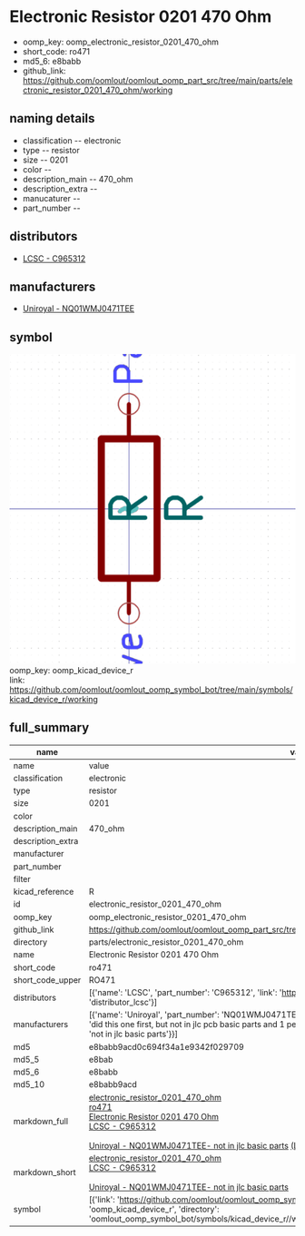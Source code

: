 # Electronic Resistor 0201 470 Ohm

  
* oomp_key: oomp_electronic_resistor_0201_470_ohm 
* short_code: ro471
* md5_6: e8babb  
* github_link: https://github.com/oomlout/oomlout_oomp_part_src/tree/main/parts/electronic_resistor_0201_470_ohm/working  
## naming details
* classification -- electronic
* type -- resistor
* size -- 0201
* color -- 
* description_main -- 470_ohm
* description_extra -- 
* manucaturer -- 
* part_number -- 

## distributors
* [LCSC - C965312](https://lcsc.com/product-detail/C965312.html)  

## manufacturers
* [Uniroyal - NQ01WMJ0471TEE]()  

## symbol

![](symbol/0/working/working_600.png)  
oomp_key: oomp_kicad_device_r  
link: https://github.com/oomlout/oomlout_oomp_symbol_bot/tree/main/symbols/kicad_device_r/working  


## full_summary
| name | value | 
| --- | --- | 
| name | value | 
| classification | electronic | 
| type | resistor | 
| size | 0201 | 
| color |  | 
| description_main | 470_ohm | 
| description_extra |  | 
| manufacturer |  | 
| part_number |  | 
| filter |  | 
| kicad_reference | R | 
| id | electronic_resistor_0201_470_ohm | 
| oomp_key | oomp_electronic_resistor_0201_470_ohm | 
| github_link | https://github.com/oomlout/oomlout_oomp_part_src/tree/main/parts/electronic_resistor_0201_470_ohm/working | 
| directory | parts/electronic_resistor_0201_470_ohm | 
| name | Electronic Resistor 0201 470 Ohm | 
| short_code | ro471 | 
| short_code_upper | RO471 | 
| distributors | [{'name': 'LCSC', 'part_number': 'C965312', 'link': 'https://lcsc.com/product-detail/C965312.html', 'id': 'distributor_lcsc'}] | 
| manufacturers | [{'name': 'Uniroyal', 'part_number': 'NQ01WMJ0471TEE', 'link': '', 'id': 'manufacturer_uniroyal', 'note': {'reason': 'did this one first, but not in jlc pcb basic parts and 1 percent are and they are the same price', 'reason_short': 'not in jlc basic parts'}}] | 
| md5 | e8babb9acd0c694f34a1e9342f029709 | 
| md5_5 | e8bab | 
| md5_6 | e8babb | 
| md5_10 | e8babb9acd | 
| markdown_full | [electronic_resistor_0201_470_ohm](https://github.com/oomlout/oomlout_oomp_part_src/tree/main/parts/electronic_resistor_0201_470_ohm/working)<br>[ro471](https://github.com/oomlout/oomlout_oomp_part_src/tree/main/parts/electronic_resistor_0201_470_ohm/working)<br>[Electronic Resistor 0201 470 Ohm](https://github.com/oomlout/oomlout_oomp_part_src/tree/main/parts/electronic_resistor_0201_470_ohm/working)<br>[LCSC - C965312<br>](https://lcsc.com/product-detail/C965312.html)<br>[Uniroyal - NQ01WMJ0471TEE- not in jlc basic parts]() [(L)  ](https://www.lcsc.com/search?q=NQ01WMJ0471TEE)[(D)  ](https://www.digikey.com/en/products?keywords=NQ01WMJ0471TEE)[(M)  ](https://www.mouser.com/Search/Refine?Keyword=NQ01WMJ0471TEE)[(N)  ](https://www.newark.com/search?st=NQ01WMJ0471TEE)[(SZ)  ](https://so.szlcsc.com/global.html?k=NQ01WMJ0471TEE)<br> | 
| markdown_short | [electronic_resistor_0201_470_ohm](https://github.com/oomlout/oomlout_oomp_part_src/tree/main/parts/electronic_resistor_0201_470_ohm/working)<br>[LCSC - C965312<br>](https://lcsc.com/product-detail/C965312.html)<br>[Uniroyal - NQ01WMJ0471TEE- not in jlc basic parts]() | 
| symbol | [{'link': 'https://github.com/oomlout/oomlout_oomp_symbol_bot/tree/main/symbols/kicad_device_r', 'oomp_key': 'oomp_kicad_device_r', 'directory': 'oomlout_oomp_symbol_bot/symbols/kicad_device_r//working/working.kicad_sym'}] | 
